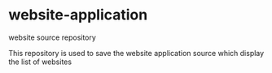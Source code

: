 # website-application
website source repository

This repository is used to save the website application source which display the list of websites
